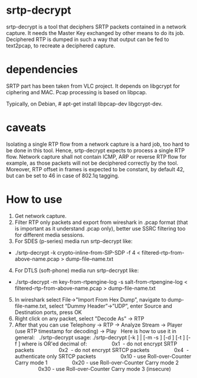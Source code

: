 srtp-decrypt
============

srtp-decrypt is a tool that deciphers SRTP packets contained in a network capture. It needs the Master Key exchanged by other means to do its job.
Deciphered RTP is dumped in such a way that output can be fed to text2pcap, to recreate a deciphered capture.

dependencies
============

SRTP part has been taken from VLC project. It depends on libgcrypt for ciphering and MAC.
Pcap processing is based on libpcap.

Typically, on Debian, # apt-get install libpcap-dev libgcrypt-dev.

caveats
=======

Isolating a single RTP flow from a network capture is a hard job, too hard to be done in this tool. Hence, srtp-decrypt expects to process a single RTP flow.
Network capture shall not contain ICMP, ARP or reverse RTP flow for example, as those packets will not be deciphered correctly by the tool.
Moreover, RTP offset in frames is expected to be constant, by default 42, but can be set to 46 in case of 802.1q tagging.

How to use
==========

1. Get network capture.
2. Filter RTP only packets and export from wireshark in .pcap format (that is important as it understand .pcap only), better use SSRC filtering too for different media sessions.
3. For SDES (p-series) media run srtp-decrypt like:
  * ./srtp-decrypt -k crypto-inline-from-SIP-SDP -f 4 < filtered-rtp-from-above-name.pcap > dump-file–name.txt
4. For DTLS (soft-phone) media run srtp-decrypt like:
  * ./srtp-decrypt -m key-from-rtpengine-log -s salt-from-rtpengine-log < filtered-rtp-from-above-name.pcap > dump-file-name.txt
5. In wireshark select File->"Import From Hex Dump”, navigate to dump-file-name.txt, select “Dummy Header”->”UDP”, enter Source and Destination ports, press OK
6. Right click on any packet, select "Decode As" -> RTP
7. After that you can use Telephony -> RTP -> Analyze Stream -> Player (use RTP timestamp for decoding) -> Play
 
Here is how to use it in general:
 
./srtp-decrypt
usage: ./srtp-decrypt [-k <base64 SDES key>] | [-m <base64 key> -s <base64 salt>] [-d <rtp byte offset in packet>] [-t <srtp hmac tag length in bytes>] [-f <srtp flags>]
where <srtp flags> is OR'ed decimal of:
                0x1  - do not encrypt SRTP packets
                0x2  - do not encrypt SRTCP packets
                0x4  - authenticate only SRTCP packets
                0x10 - use Roll-over-Counter Carry mode 1
                0x20 - use Roll-over-Counter Carry mode 2
                0x30 - use Roll-over-Counter Carry mode 3 (insecure)
 
 
